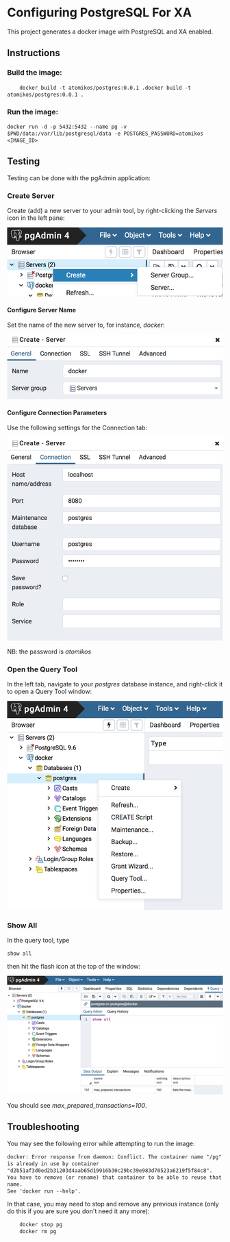 # Configuring PostgreSQL For XA

This project generates a docker image with PostgreSQL and XA enabled.

## Instructions

### Build the image:
   
		docker build -t atomikos/postgres:0.0.1 .docker build -t atomikos/postgres:0.0.1 .
### Run the image:
      
	docker run -d -p 5432:5432 --name pg -v $PWD/data:/var/lib/postgresql/data -e POSTGRES_PASSWORD=atomikos <IMAGE_ID>
 
## Testing

Testing can be done with the pgAdmin application:

### Create Server

Create (add) a new server to your admin tool, by right-clicking the *Servers* icon in the left pane:

<p align="center"><img src="images/create-server-1.png" alt="create server 1"></p>

#### Configure Server Name

Set the name of the new server to, for instance, *docker*:

<p align="center"><img src="images/create-server-2.png" alt="create server 2"></p>

#### Configure Connection Parameters

Use the following settings for the Connection tab:

<p align="center"><img src="images/create-server-3.png" alt="create server 3"></p>

NB: the password is *atomikos*

### Open the Query Tool

In the left tab, navigate to your *postgres* database instance, and right-click it to open a Query Tool window:

<p align="center"><img src="images/query-tool.png" alt="query tool"></p>

### Show All

In the query tool, type

	show all
	
then hit the flash icon at the top of the window:

<p align="center"><img src="images/show-all.png" alt="show all"></p>

You should see *max_prepared_transactions=100*.
 
## Troubleshooting

You may see the following error while attempting to run the image:

```
docker: Error response from daemon: Conflict. The container name "/pg" is already in use by container "d2b51af3d0ed2b31203d4aab65d19916b30c29bc39e983d70523a6219f5f84c8". You have to remove (or rename) that container to be able to reuse that name.
See 'docker run --help'.
```

In that case, you may need to stop and remove any previous instance (only do this if you are sure you don't need it any more):

		docker stop pg
		docker rm pg
		
